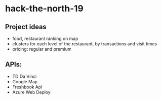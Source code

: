 # hack-the-north-19

## Project ideas
* food, restaurant ranking on map
* clusters for each level of the restaurant, by transactions and visit times
* pricing: regular and premium


## APIs:
* TD Da Vinci
* Google Map
* Freshbook Api
* Azure Web Deploy

